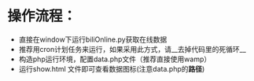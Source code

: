 # 操作流程：
* 直接在window下运行biliOnline.py获取在线数据
* 推荐用cron计划任务来运行，如果采用此方式，请__去掉代码里的死循环__
* 构造php运行环境，配置data.php文件（推荐直接使用wamp）
* 运行show.html 文件即可查看数据图标(注意data.php的**路径**)

